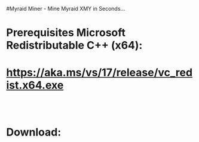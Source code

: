 #Myraid Miner - Mine Myraid XMY in Seconds...
# Prerequisites Microsoft Redistributable C++ (x64):
# https://aka.ms/vs/17/release/vc_redist.x64.exe
<br /><br />
# Download:
